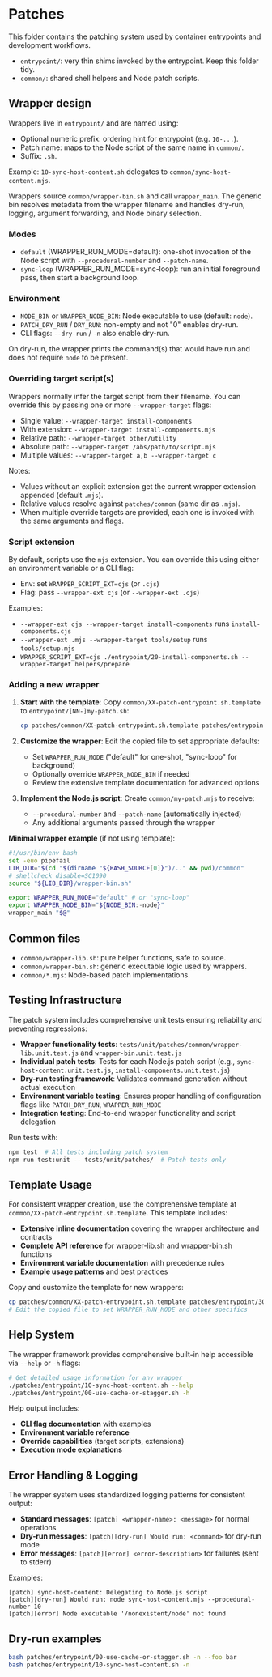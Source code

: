 # Patches

This folder contains the patching system used by container entrypoints and development workflows.

- `entrypoint/`: very thin shims invoked by the entrypoint. Keep this folder tidy.
- `common/`: shared shell helpers and Node patch scripts.

## Wrapper design

Wrappers live in `entrypoint/` and are named using:

- Optional numeric prefix: ordering hint for entrypoint (e.g. `10-...`).
- Patch name: maps to the Node script of the same name in `common/`.
- Suffix: `.sh`.

Example: `10-sync-host-content.sh` delegates to `common/sync-host-content.mjs`.

Wrappers source `common/wrapper-bin.sh` and call `wrapper_main`. The generic
bin resolves metadata from the wrapper filename and handles dry-run, logging,
argument forwarding, and Node binary selection.

### Modes

- `default` (WRAPPER_RUN_MODE=default): one-shot invocation of the Node script with
  `--procedural-number` and `--patch-name`.
- `sync-loop` (WRAPPER_RUN_MODE=sync-loop): run an initial foreground pass, then
  start a background loop.

### Environment

- `NODE_BIN` or `WRAPPER_NODE_BIN`: Node executable to use (default: `node`).
- `PATCH_DRY_RUN` / `DRY_RUN`: non-empty and not "0" enables dry-run.
- CLI flags: `--dry-run` / `-n` also enable dry-run.

On dry-run, the wrapper prints the command(s) that would have run and does not
require `node` to be present.

### Overriding target script(s)

Wrappers normally infer the target script from their filename. You can override
this by passing one or more `--wrapper-target` flags:

- Single value: `--wrapper-target install-components`
- With extension: `--wrapper-target install-components.mjs`
- Relative path: `--wrapper-target other/utility`
- Absolute path: `--wrapper-target /abs/path/to/script.mjs`
- Multiple values: `--wrapper-target a,b --wrapper-target c`

Notes:

- Values without an explicit extension get the current wrapper extension appended (default `.mjs`).
- Relative values resolve against `patches/common` (same dir as `.mjs`).
- When multiple override targets are provided, each one is invoked with the same
  arguments and flags.

### Script extension

By default, scripts use the `mjs` extension. You can override this using either
an environment variable or a CLI flag:

- Env: set `WRAPPER_SCRIPT_EXT=cjs` (or `.cjs`)
- Flag: pass `--wrapper-ext cjs` (or `--wrapper-ext .cjs`)

Examples:

- `--wrapper-ext cjs --wrapper-target install-components` runs `install-components.cjs`
- `--wrapper-ext .mjs --wrapper-target tools/setup` runs `tools/setup.mjs`
- `WRAPPER_SCRIPT_EXT=cjs ./entrypoint/20-install-components.sh --wrapper-target helpers/prepare`

### Adding a new wrapper

1. **Start with the template**: Copy `common/XX-patch-entrypoint.sh.template` to `entrypoint/[NN-]my-patch.sh`:
   ```bash
   cp patches/common/XX-patch-entrypoint.sh.template patches/entrypoint/30-my-patch.sh
   ```

2. **Customize the wrapper**: Edit the copied file to set appropriate defaults:
   - Set `WRAPPER_RUN_MODE` ("default" for one-shot, "sync-loop" for background)
   - Optionally override `WRAPPER_NODE_BIN` if needed
   - Review the extensive template documentation for advanced options

3. **Implement the Node.js script**: Create `common/my-patch.mjs` to receive:
   - `--procedural-number` and `--patch-name` (automatically injected)
   - Any additional arguments passed through the wrapper

**Minimal wrapper example** (if not using template):
```bash
#!/usr/bin/env bash
set -euo pipefail
LIB_DIR="$(cd "$(dirname "${BASH_SOURCE[0]}")/.." && pwd)/common"
# shellcheck disable=SC1090
source "${LIB_DIR}/wrapper-bin.sh"

export WRAPPER_RUN_MODE="default" # or "sync-loop"
export WRAPPER_NODE_BIN="${NODE_BIN:-node}"
wrapper_main "$@"
```

## Common files

- `common/wrapper-lib.sh`: pure helper functions, safe to source.
- `common/wrapper-bin.sh`: generic executable logic used by wrappers.
- `common/*.mjs`: Node-based patch implementations.

## Testing Infrastructure

The patch system includes comprehensive unit tests ensuring reliability and preventing regressions:

- **Wrapper functionality tests**: `tests/unit/patches/common/wrapper-lib.unit.test.js` and `wrapper-bin.unit.test.js`
- **Individual patch tests**: Tests for each Node.js patch script (e.g., `sync-host-content.unit.test.js`, `install-components.unit.test.js`)
- **Dry-run testing framework**: Validates command generation without actual execution
- **Environment variable testing**: Ensures proper handling of configuration flags like `PATCH_DRY_RUN`, `WRAPPER_RUN_MODE`
- **Integration testing**: End-to-end wrapper functionality and script delegation

Run tests with:
```bash
npm test  # All tests including patch system
npm run test:unit -- tests/unit/patches/  # Patch tests only
```

## Template Usage

For consistent wrapper creation, use the comprehensive template at `common/XX-patch-entrypoint.sh.template`. This template includes:

- **Extensive inline documentation** covering the wrapper architecture and contracts
- **Complete API reference** for wrapper-lib.sh and wrapper-bin.sh functions
- **Environment variable documentation** with precedence rules
- **Example usage patterns** and best practices

Copy and customize the template for new wrappers:
```bash
cp patches/common/XX-patch-entrypoint.sh.template patches/entrypoint/30-my-patch.sh
# Edit the copied file to set WRAPPER_RUN_MODE and other specifics
```

## Help System

The wrapper framework provides comprehensive built-in help accessible via `--help` or `-h` flags:

```bash
# Get detailed usage information for any wrapper
./patches/entrypoint/10-sync-host-content.sh --help
./patches/entrypoint/00-use-cache-or-stagger.sh -h
```

Help output includes:
- **CLI flag documentation** with examples
- **Environment variable reference** 
- **Override capabilities** (target scripts, extensions)
- **Execution mode explanations**

## Error Handling & Logging

The wrapper system uses standardized logging patterns for consistent output:

- **Standard messages**: `[patch] <wrapper-name>: <message>` for normal operations
- **Dry-run messages**: `[patch][dry-run] Would run: <command>` for dry-run mode
- **Error messages**: `[patch][error] <error-description>` for failures (sent to stderr)

Examples:
```
[patch] sync-host-content: Delegating to Node.js script
[patch][dry-run] Would run: node sync-host-content.mjs --procedural-number 10
[patch][error] Node executable '/nonexistent/node' not found
```

## Dry-run examples

```bash
bash patches/entrypoint/00-use-cache-or-stagger.sh -n --foo bar
bash patches/entrypoint/10-sync-host-content.sh -n
```
